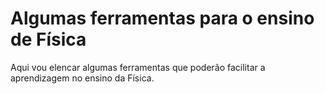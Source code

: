 # Algumas ferramentas para o ensino de Física
Aqui vou elencar algumas ferramentas que poderão facilitar a aprendizagem no ensino da Física.

